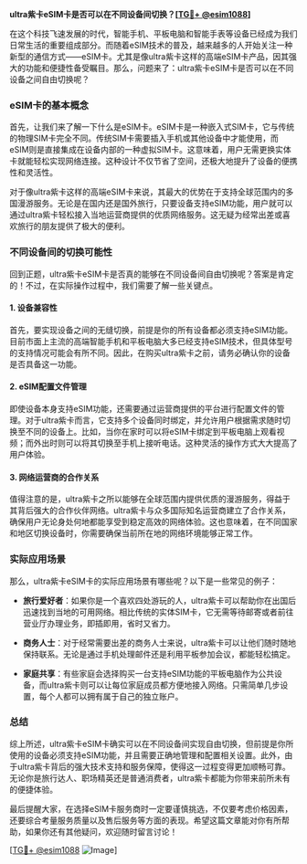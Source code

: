 **ultra紫卡eSIM卡是否可以在不同设备间切换？[[TG💪+ @esim1088](https://t.me/s/esim1088)]**

在这个科技飞速发展的时代，智能手机、平板电脑和智能手表等设备已经成为我们日常生活的重要组成部分。而随着eSIM技术的普及，越来越多的人开始关注一种新型的通信方式——eSIM卡。尤其是像ultra紫卡这样的高端eSIM卡产品，因其强大的功能和便捷性备受瞩目。那么，问题来了：ultra紫卡eSIM卡是否可以在不同设备之间自由切换呢？

### eSIM卡的基本概念

首先，让我们来了解一下什么是eSIM卡。eSIM卡是一种嵌入式SIM卡，它与传统的物理SIM卡完全不同。传统SIM卡需要插入手机或其他设备中才能使用，而eSIM则是直接集成在设备内部的一种虚拟SIM卡。这意味着，用户无需更换实体卡就能轻松实现网络连接。这种设计不仅节省了空间，还极大地提升了设备的便携性和灵活性。

对于像ultra紫卡这样的高端eSIM卡来说，其最大的优势在于支持全球范围内的多国漫游服务。无论是在国内还是国外旅行，只要设备支持eSIM功能，用户就可以通过ultra紫卡轻松接入当地运营商提供的优质网络服务。这无疑为经常出差或喜欢旅行的朋友提供了极大的便利。

### 不同设备间的切换可能性

回到正题，ultra紫卡eSIM卡是否真的能够在不同设备间自由切换呢？答案是肯定的！不过，在实际操作过程中，我们需要了解一些关键点。

#### 1. 设备兼容性

首先，要实现设备之间的无缝切换，前提是你的所有设备都必须支持eSIM功能。目前市面上主流的高端智能手机和平板电脑大多已经支持eSIM技术，但具体型号的支持情况可能会有所不同。因此，在购买ultra紫卡之前，请务必确认你的设备是否具备这一功能。

#### 2. eSIM配置文件管理

即使设备本身支持eSIM功能，还需要通过运营商提供的平台进行配置文件的管理。对于ultra紫卡而言，它支持多个设备同时绑定，并允许用户根据需求随时切换至不同的设备上。比如，当你在家时可以将eSIM卡绑定到平板电脑上观看视频；而外出时则可以将其切换至手机上接听电话。这种灵活的操作方式大大提高了用户体验。

#### 3. 网络运营商的合作关系

值得注意的是，ultra紫卡之所以能够在全球范围内提供优质的漫游服务，得益于其背后强大的合作伙伴网络。ultra紫卡与众多国际知名运营商建立了合作关系，确保用户无论身处何地都能享受到稳定高效的网络体验。这也意味着，在不同国家和地区切换设备时，你需要确保当前所在地的网络环境能够正常工作。

### 实际应用场景

那么，ultra紫卡eSIM卡的实际应用场景有哪些呢？以下是一些常见的例子：

- **旅行爱好者**：如果你是一个喜欢四处游玩的人，ultra紫卡可以帮助你在出国后迅速找到当地的可用网络。相比传统的实体SIM卡，它无需等待邮寄或者前往营业厅办理业务，即插即用，省时又省力。
  
- **商务人士**：对于经常需要出差的商务人士来说，ultra紫卡可以让他们随时随地保持联系。无论是通过手机处理邮件还是利用平板参加会议，都能轻松搞定。

- **家庭共享**：有些家庭会选择购买一台支持eSIM功能的平板电脑作为公共设备，而ultra紫卡则可以让每位家庭成员都方便地接入网络。只需简单几步设置，每个人都可以拥有属于自己的独立账户。

### 总结

综上所述，ultra紫卡eSIM卡确实可以在不同设备间实现自由切换，但前提是你所使用的设备必须支持eSIM功能，并且需要正确地管理和配置相关设置。此外，由于ultra紫卡背后的强大技术支持和服务保障，使得这一过程变得更加顺畅可靠。无论你是旅行达人、职场精英还是普通消费者，ultra紫卡都能为你带来前所未有的便捷体验。

最后提醒大家，在选择eSIM卡服务商时一定要谨慎挑选，不仅要考虑价格因素，还要综合考量服务质量以及售后服务等方面的表现。希望这篇文章能对你有所帮助，如果你还有其他疑问，欢迎随时留言讨论！

[[TG💪+ @esim1088](https://t.me/s/esim1088) ![Image](https://i.postimg.cc/4NQfJmqS/Snipaste-2025-05-13-00-14-12.png)]